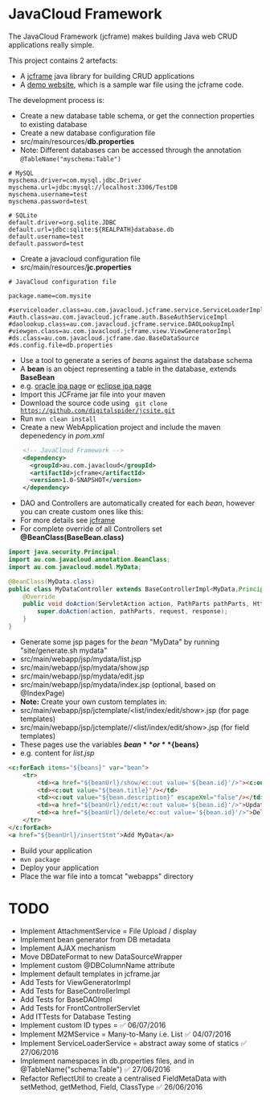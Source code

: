 # JavaCloud Framework

The JavaCloud Framework (jcframe) makes building Java web CRUD applications really simple.

This project contains 2 artefacts:
* A [jcframe](https://github.com/digitalspider/jcframe/tree/master/jcframe) java library for building CRUD applications
* A [demo website](https://github.com/digitalspider/jcframe/tree/master/site), which is a sample war file using the jcframe code.

The development process is:
* Create a new database table schema, or get the connection properties to existing database
* Create a new database configuration file
 * src/main/resources/**db.properties**
 * Note: Different databases can be accessed through the annotation <code>@TableName("myschema:Table")</code>
```properties
# MySQL
myschema.driver=com.mysql.jdbc.Driver
myschema.url=jdbc:mysql://localhost:3306/TestDB
myschema.username=test
myschema.password=test

# SQLite
default.driver=org.sqlite.JDBC
default.url=jdbc:sqlite:${REALPATH}database.db
default.username=test
default.password=test
```
* Create a javacloud configuration file
 * src/main/resources/**jc.properties**
```properties
# JavaCloud configuration file

package.name=com.mysite

#serviceloader.class=au.com.javacloud.jcframe.service.ServiceLoaderImpl
#auth.class=au.com.javacloud.jcframe.auth.BaseAuthServiceImpl
#daolookup.class=au.com.javacloud.jcframe.service.DAOLookupImpl
#viewgen.class=au.com.javacloud.jcframe.view.ViewGeneratorImpl
#ds.class=au.com.javacloud.jcframe.dao.BaseDataSource
#ds.config.file=db.properties
```
* Use a tool to generate a series of *beans* against the database schema
 * A **bean** is an object representing a table in the database, extends **BaseBean**
 * e.g. [oracle jpa page](http://www.oracle.com/technetwork/developer-tools/eclipse/jpatutorial-2-092215.html) or [eclipse jpa page](http://help.eclipse.org/juno/index.jsp?topic=%2Forg.eclipse.jpt.doc.user%2Ftasks021.htm)
* Import this JCFrame jar file into your maven
 * Download the source code using <code> git clone https://github.com/digitalspider/jcsite.git </code>
 * Run <code>mvn clean install</code>
* Create a new WebApplication project and include the maven depenedency in *pom.xml*
```xml
    <!-- JavaCloud Framework -->
    <dependency>
      <groupId>au.com.javacloud</groupId>
      <artifactId>jcframe</artifactId>
      <version>1.0-SNAPSHOT</version>
    </dependency>
```
* DAO and Controllers are automatically created for each *bean*, however you can create custom ones like this:
 * For more details see [jcframe](https://github.com/digitalspider/jcframe/tree/master/jcframe)
 * For complete override of all Controllers set **@BeanClass(BaseBean.class)**
```java
import java.security.Principal;
import au.com.javacloud.annotation.BeanClass;
import au.com.javacloud.model.MyData;

@BeanClass(MyData.class)
public class MyDataController extends BaseControllerImpl<MyData,Principal> {
    @Override
    public void doAction(ServletAction action, PathParts pathParts, HttpServletRequest request, HttpServletResponse response) throws ServletException, IOException {
        super.doAction(action, pathParts, request, response);
    }
}
```
* Generate some jsp pages for the *bean* "MyData" by running "site/generate.sh mydata"
 * src/main/webapp/jsp/mydata/list.jsp
 * src/main/webapp/jsp/mydata/show.jsp
 * src/main/webapp/jsp/mydata/edit.jsp
 * src/main/webapp/jsp/mydata/index.jsp (optional, based on @IndexPage)
 * **Note:** Create your own custom templates in:
  * src/main/webapp/jsp/jctemplate/<list/index/edit/show>.jsp (for page templates)
  * src/main/webapp/jsp/jctemplate/<view>/<list/index/edit/show>.jsp (for field templates)
* These pages use the variables **${bean}** or **${beans}**
 * e.g. content for *list.jsp*
```html
<c:forEach items="${beans}" var="bean">
    <tr>
        <td><a href="${beanUrl}/show/<c:out value='${bean.id}'/>"><c:out value="${bean.id}" /></a></td>
        <td><c:out value="${bean.title}"/></td>
        <td><c:out value="${bean.description}" escapeXml="false"/></td>
        <td><a href="${beanUrl}/edit/<c:out value='${bean.id}'/>">Update</a></td>
        <td><a href="${beanUrl}/delete/<c:out value='${bean.id}'/>">Delete</a></td>
    </tr>
</c:forEach>
<a href="${beanUrl}/insertStmt">Add MyData</a>
```
* Build your application
 * <code>mvn package</code>
* Deploy your application
 * Place the war file into a tomcat "webapps" directory

# TODO
* Implement AttachmentService = File Upload / display
* Implement bean generator from DB metadata
* Implement AJAX mechanism
* Move DBDateFormat to new DataSourceWrapper
* Implement custom @DBColumnName attribute
* Implement default templates in jcframe.jar
* Add Tests for ViewGeneratorImpl
* Add Tests for BaseControllerImpl
* Add Tests for BaseDAOImpl
* Add Tests for FrontControllerServlet
* Add ITTests for Database Testing
* Implement custom ID types = :white_check_mark: 06/07/2016
* Implement M2MService = Many-to-Many i.e. List<BaseBean> :white_check_mark: 04/07/2016
* Implement ServiceLoaderService = abstract away some of statics :white_check_mark: 27/06/2016
* Implement namespaces in db.properties files, and in @TableName("schema:Table") :white_check_mark: 27/06/2016
* Refactor ReflectUtil to create a centralised FieldMetaData with setMethod, getMethod, Field, ClassType :white_check_mark: 26/06/2016

